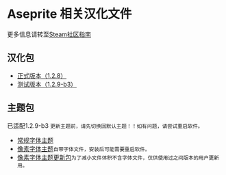 # Aseprite 相关汉化文件

更多信息请转至[Steam社区指南](https://steamcommunity.com/sharedfiles/filedetails/?id=1333477949 "详细教程")

汉化包
---
* [正式版本（1.2.8）](https://github.com/J-11/Aseprite-Simplified-Chinese/raw/master/1.2.8/Aseprite%E6%B1%89%E5%8C%96(1.2.8').zip "Aseprite汉化(1.2.8').zip")
* [测试版本（1.2.9-b3）](https://github.com/J-11/Aseprite-Simplified-Chinese/raw/master/1.2.9-beta3/Aseprite%E6%B1%89%E5%8C%96(1.2.9-beta3).zip "Aseprite汉化(1.2.9-beta3).zip")

主题包
---
已适配1.2.9-b3
`更新主题前，请先切换回默认主题！！如有问题，请尝试重启软件。`
* [常规字体主题](https://github.com/J-11/Aseprite-Simplified-Chinese/raw/master/1.2.9-beta2/%E4%B8%BB%E9%A2%98-%E5%B8%B8%E8%A7%84%E5%AD%97%E4%BD%93aseprite-theme-nomal.zip "aseprite-theme-nomal.zip")
* [像素字体主题](https://github.com/J-11/Aseprite-Simplified-Chinese/raw/master/1.2.9-beta2/%E4%B8%BB%E9%A2%98-%E5%83%8F%E7%B4%A0%E5%AD%97%E4%BD%93aseprite-theme-pixel.zip "aseprite-theme-pixel.zip")`自带字体文件，安装后可能需要重启软件。`
* [像素字体主题更新包](https://github.com/J-11/Aseprite-Simplified-Chinese/raw/master/1.2.9-beta2/%E4%B8%BB%E9%A2%98-%E5%83%8F%E7%B4%A0%E5%AD%97%E4%BD%93%EF%BC%88%E6%9B%B4%E6%96%B0%E5%8C%85%EF%BC%89aseprite-theme-pixel.zip "aseprite-theme-pixel-nofonts.zip")`为了减小文件体积不含字体文件，仅供使用过之间版本的用户更新用。`

